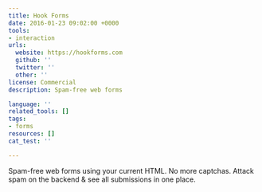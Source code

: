 ```yaml
---
title: Hook Forms
date: 2016-01-23 09:02:00 +0000
tools:
- interaction
urls:
  website: https://hookforms.com
  github: ''
  twitter: ''
  other: ''
license: Commercial
description: Spam-free web forms

language: ''
related_tools: []
tags:
- forms
resources: []
cat_test: ''

---
```

Spam-free web forms using your current HTML. No more captchas.  Attack spam on the backend & see all submissions in one place.
